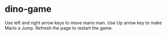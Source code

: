 # dino-game
Use left and right arrow keys to move mario man.
Use Up arrow key to make Mario a Jump.
Refresh the page to restart the game.
